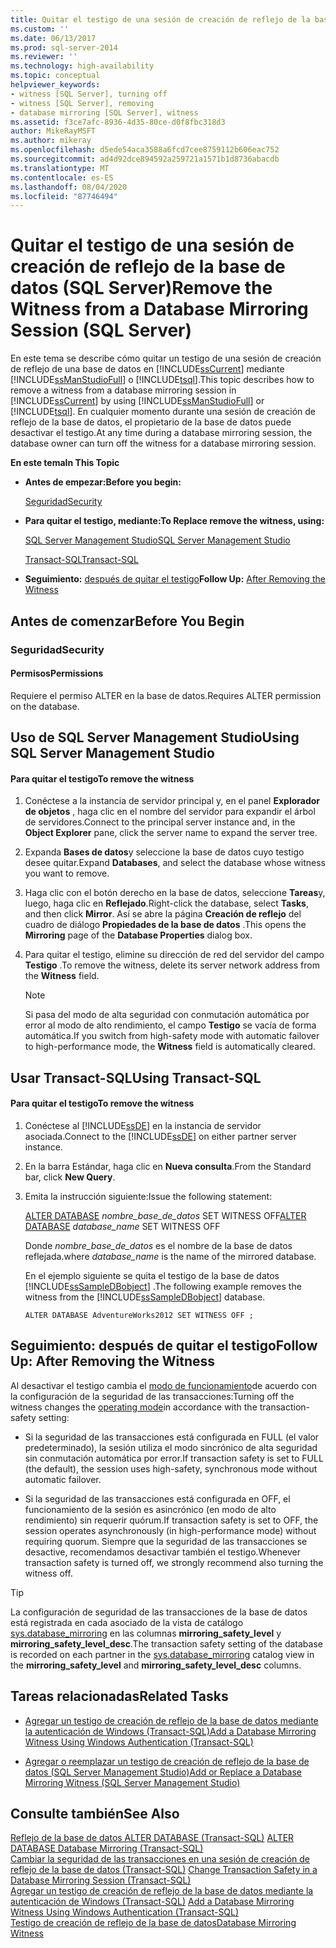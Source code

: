 ```yaml
---
title: Quitar el testigo de una sesión de creación de reflejo de la base de datos (SQL Server) | Microsoft Docs
ms.custom: ''
ms.date: 06/13/2017
ms.prod: sql-server-2014
ms.reviewer: ''
ms.technology: high-availability
ms.topic: conceptual
helpviewer_keywords:
- witness [SQL Server], turning off
- witness [SQL Server], removing
- database mirroring [SQL Server], witness
ms.assetid: f3ce7afc-8936-4d35-80ce-d0f8fbc318d3
author: MikeRayMSFT
ms.author: mikeray
ms.openlocfilehash: d5ede54aca3588a6fcd7cee8759112b606eac752
ms.sourcegitcommit: ad4d92dce894592a259721a1571b1d8736abacdb
ms.translationtype: MT
ms.contentlocale: es-ES
ms.lasthandoff: 08/04/2020
ms.locfileid: "87746494"
---
```

# <a name="remove-the-witness-from-a-database-mirroring-session-sql-server"></a><span data-ttu-id="15f58-102">Quitar el testigo de una sesión de creación de reflejo de la base de datos (SQL Server)</span><span class="sxs-lookup"><span data-stu-id="15f58-102">Remove the Witness from a Database Mirroring Session (SQL Server)</span></span>
  <span data-ttu-id="15f58-103">En este tema se describe cómo quitar un testigo de una sesión de creación de reflejo de una base de datos en [!INCLUDE[ssCurrent](../../includes/sscurrent-md.md)] mediante [!INCLUDE[ssManStudioFull](../../includes/ssmanstudiofull-md.md)] o [!INCLUDE[tsql](../../includes/tsql-md.md)].</span><span class="sxs-lookup"><span data-stu-id="15f58-103">This topic describes how to remove a witness from a database mirroring session in [!INCLUDE[ssCurrent](../../includes/sscurrent-md.md)] by using [!INCLUDE[ssManStudioFull](../../includes/ssmanstudiofull-md.md)] or [!INCLUDE[tsql](../../includes/tsql-md.md)].</span></span> <span data-ttu-id="15f58-104">En cualquier momento durante una sesión de creación de reflejo de la base de datos, el propietario de la base de datos puede desactivar el testigo.</span><span class="sxs-lookup"><span data-stu-id="15f58-104">At any time during a database mirroring session, the database owner can turn off the witness for a database mirroring session.</span></span>  
  
 <span data-ttu-id="15f58-105">**En este tema**</span><span class="sxs-lookup"><span data-stu-id="15f58-105">**In This Topic**</span></span>  
  
-   <span data-ttu-id="15f58-106">**Antes de empezar:**</span><span class="sxs-lookup"><span data-stu-id="15f58-106">**Before you begin:**</span></span>  
  
     [<span data-ttu-id="15f58-107">Seguridad</span><span class="sxs-lookup"><span data-stu-id="15f58-107">Security</span></span>](#Security)  
  
-   <span data-ttu-id="15f58-108">**Para quitar el testigo, mediante:**</span><span class="sxs-lookup"><span data-stu-id="15f58-108">**To Replace remove the witness, using:**</span></span>  
  
     [<span data-ttu-id="15f58-109">SQL Server Management Studio</span><span class="sxs-lookup"><span data-stu-id="15f58-109">SQL Server Management Studio</span></span>](#SSMSProcedure)  
  
     [<span data-ttu-id="15f58-110">Transact-SQL</span><span class="sxs-lookup"><span data-stu-id="15f58-110">Transact-SQL</span></span>](#TsqlProcedure)  
  
-   <span data-ttu-id="15f58-111">**Seguimiento:**  [después de quitar el testigo](#FollowUp)</span><span class="sxs-lookup"><span data-stu-id="15f58-111">**Follow Up:**  [After Removing the Witness](#FollowUp)</span></span>  
  
##  <a name="before-you-begin"></a><a name="BeforeYouBegin"></a> <span data-ttu-id="15f58-112">Antes de comenzar</span><span class="sxs-lookup"><span data-stu-id="15f58-112">Before You Begin</span></span>  
  
###  <a name="security"></a><a name="Security"></a> <span data-ttu-id="15f58-113">Seguridad</span><span class="sxs-lookup"><span data-stu-id="15f58-113">Security</span></span>  
  
####  <a name="permissions"></a><a name="Permissions"></a> <span data-ttu-id="15f58-114">Permisos</span><span class="sxs-lookup"><span data-stu-id="15f58-114">Permissions</span></span>  
 <span data-ttu-id="15f58-115">Requiere el permiso ALTER en la base de datos.</span><span class="sxs-lookup"><span data-stu-id="15f58-115">Requires ALTER permission on the database.</span></span>  
  
##  <a name="using-sql-server-management-studio"></a><a name="SSMSProcedure"></a> <span data-ttu-id="15f58-116">Uso de SQL Server Management Studio</span><span class="sxs-lookup"><span data-stu-id="15f58-116">Using SQL Server Management Studio</span></span>  
  
#### <a name="to-remove-the-witness"></a><span data-ttu-id="15f58-117">Para quitar el testigo</span><span class="sxs-lookup"><span data-stu-id="15f58-117">To remove the witness</span></span>  
  
1.  <span data-ttu-id="15f58-118">Conéctese a la instancia de servidor principal y, en el panel **Explorador de objetos** , haga clic en el nombre del servidor para expandir el árbol de servidores.</span><span class="sxs-lookup"><span data-stu-id="15f58-118">Connect to the principal server instance and, in the **Object Explorer** pane, click the server name to expand the server tree.</span></span>  
  
2.  <span data-ttu-id="15f58-119">Expanda **Bases de datos**y seleccione la base de datos cuyo testigo desee quitar.</span><span class="sxs-lookup"><span data-stu-id="15f58-119">Expand **Databases**, and select the database whose witness you want to remove.</span></span>  
  
3.  <span data-ttu-id="15f58-120">Haga clic con el botón derecho en la base de datos, seleccione **Tareas**y, luego, haga clic en **Reflejado**.</span><span class="sxs-lookup"><span data-stu-id="15f58-120">Right-click the database, select **Tasks**, and then click **Mirror**.</span></span> <span data-ttu-id="15f58-121">Así se abre la página **Creación de reflejo** del cuadro de diálogo **Propiedades de la base de datos** .</span><span class="sxs-lookup"><span data-stu-id="15f58-121">This opens the **Mirroring** page of the **Database Properties** dialog box.</span></span>  
  
4.  <span data-ttu-id="15f58-122">Para quitar el testigo, elimine su dirección de red del servidor del campo **Testigo** .</span><span class="sxs-lookup"><span data-stu-id="15f58-122">To remove the witness, delete its server network address from the **Witness** field.</span></span>  
  
    > [!NOTE]  
    >  <span data-ttu-id="15f58-123">Si pasa del modo de alta seguridad con conmutación automática por error al modo de alto rendimiento, el campo **Testigo** se vacía de forma automática.</span><span class="sxs-lookup"><span data-stu-id="15f58-123">If you switch from high-safety mode with automatic failover to high-performance mode, the **Witness** field is automatically cleared.</span></span>  
  
##  <a name="using-transact-sql"></a><a name="TsqlProcedure"></a> <span data-ttu-id="15f58-124">Usar Transact-SQL</span><span class="sxs-lookup"><span data-stu-id="15f58-124">Using Transact-SQL</span></span>  
  
#### <a name="to-remove-the-witness"></a><span data-ttu-id="15f58-125">Para quitar el testigo</span><span class="sxs-lookup"><span data-stu-id="15f58-125">To remove the witness</span></span>  
  
1.  <span data-ttu-id="15f58-126">Conéctese al [!INCLUDE[ssDE](../../includes/ssde-md.md)] en la instancia de servidor asociada.</span><span class="sxs-lookup"><span data-stu-id="15f58-126">Connect to the [!INCLUDE[ssDE](../../includes/ssde-md.md)] on either partner server instance.</span></span>  
  
2.  <span data-ttu-id="15f58-127">En la barra Estándar, haga clic en **Nueva consulta**.</span><span class="sxs-lookup"><span data-stu-id="15f58-127">From the Standard bar, click **New Query**.</span></span>  
  
3.  <span data-ttu-id="15f58-128">Emita la instrucción siguiente:</span><span class="sxs-lookup"><span data-stu-id="15f58-128">Issue the following statement:</span></span>  
  
     <span data-ttu-id="15f58-129">[ALTER DATABASE](/sql/t-sql/statements/alter-database-transact-sql-database-mirroring) *nombre_base_de_datos* SET WITNESS OFF</span><span class="sxs-lookup"><span data-stu-id="15f58-129">[ALTER DATABASE](/sql/t-sql/statements/alter-database-transact-sql-database-mirroring) *database_name* SET WITNESS OFF</span></span>  
  
     <span data-ttu-id="15f58-130">Donde *nombre_base_de_datos* es el nombre de la base de datos reflejada.</span><span class="sxs-lookup"><span data-stu-id="15f58-130">where *database_name* is the name of the mirrored database.</span></span>  
  
     <span data-ttu-id="15f58-131">En el ejemplo siguiente se quita el testigo de la base de datos [!INCLUDE[ssSampleDBobject](../../includes/sssampledbobject-md.md)] .</span><span class="sxs-lookup"><span data-stu-id="15f58-131">The following example removes the witness from the [!INCLUDE[ssSampleDBobject](../../includes/sssampledbobject-md.md)] database.</span></span>  
  
    ```  
    ALTER DATABASE AdventureWorks2012 SET WITNESS OFF ;  
    ```  
  
##  <a name="follow-up-after-removing-the-witness"></a><a name="FollowUp"></a><span data-ttu-id="15f58-132">Seguimiento: después de quitar el testigo</span><span class="sxs-lookup"><span data-stu-id="15f58-132">Follow Up: After Removing the Witness</span></span>  
 <span data-ttu-id="15f58-133">Al desactivar el testigo cambia el [modo de funcionamiento](database-mirroring-operating-modes.md)de acuerdo con la configuración de la seguridad de las transacciones:</span><span class="sxs-lookup"><span data-stu-id="15f58-133">Turning off the witness changes the [operating mode](database-mirroring-operating-modes.md)in accordance with the transaction-safety setting:</span></span>  
  
-   <span data-ttu-id="15f58-134">Si la seguridad de las transacciones está configurada en FULL (el valor predeterminado), la sesión utiliza el modo sincrónico de alta seguridad sin conmutación automática por error.</span><span class="sxs-lookup"><span data-stu-id="15f58-134">If transaction safety is set to FULL (the default), the session uses high-safety, synchronous mode without automatic failover.</span></span>  
  
-   <span data-ttu-id="15f58-135">Si la seguridad de las transacciones está configurada en OFF, el funcionamiento de la sesión es asincrónico (en modo de alto rendimiento) sin requerir quórum.</span><span class="sxs-lookup"><span data-stu-id="15f58-135">If transaction safety is set to OFF, the session operates asynchronously (in high-performance mode) without requiring quorum.</span></span> <span data-ttu-id="15f58-136">Siempre que la seguridad de las transacciones se desactive, recomendamos desactivar también el testigo.</span><span class="sxs-lookup"><span data-stu-id="15f58-136">Whenever transaction safety is turned off, we strongly recommend also turning the witness off.</span></span>  
  
> [!TIP]  
>  <span data-ttu-id="15f58-137">La configuración de seguridad de las transacciones de la base de datos está registrada en cada asociado de la vista de catálogo [sys.database_mirroring](/sql/relational-databases/system-catalog-views/sys-database-mirroring-transact-sql) en las columnas **mirroring_safety_level** y **mirroring_safety_level_desc**.</span><span class="sxs-lookup"><span data-stu-id="15f58-137">The transaction safety setting of the database is recorded on each partner in the [sys.database_mirroring](/sql/relational-databases/system-catalog-views/sys-database-mirroring-transact-sql) catalog view in the **mirroring_safety_level** and **mirroring_safety_level_desc** columns.</span></span>  
  
##  <a name="related-tasks"></a><a name="RelatedTasks"></a> <span data-ttu-id="15f58-138">Tareas relacionadas</span><span class="sxs-lookup"><span data-stu-id="15f58-138">Related Tasks</span></span>  
  
-   [<span data-ttu-id="15f58-139">Agregar un testigo de creación de reflejo de la base de datos mediante la autenticación de Windows &#40;Transact-SQL&#41;</span><span class="sxs-lookup"><span data-stu-id="15f58-139">Add a Database Mirroring Witness Using Windows Authentication &#40;Transact-SQL&#41;</span></span>](add-a-database-mirroring-witness-using-windows-authentication-transact-sql.md)  
  
-   [<span data-ttu-id="15f58-140">Agregar o reemplazar un testigo de creación de reflejo de la base de datos &#40;SQL Server Management Studio&#41;</span><span class="sxs-lookup"><span data-stu-id="15f58-140">Add or Replace a Database Mirroring Witness &#40;SQL Server Management Studio&#41;</span></span>](../database-mirroring/add-or-replace-a-database-mirroring-witness-sql-server-management-studio.md)  
  
## <a name="see-also"></a><span data-ttu-id="15f58-141">Consulte también</span><span class="sxs-lookup"><span data-stu-id="15f58-141">See Also</span></span>  
 <span data-ttu-id="15f58-142">[Reflejo de la base de datos ALTER DATABASE &#40;Transact-SQL&#41;](/sql/t-sql/statements/alter-database-transact-sql-database-mirroring) </span><span class="sxs-lookup"><span data-stu-id="15f58-142">[ALTER DATABASE Database Mirroring &#40;Transact-SQL&#41;](/sql/t-sql/statements/alter-database-transact-sql-database-mirroring) </span></span>  
 <span data-ttu-id="15f58-143">[Cambiar la seguridad de las transacciones en una sesión de creación de reflejo de la base de datos &#40;Transact-SQL&#41;](change-transaction-safety-in-a-database-mirroring-session-transact-sql.md) </span><span class="sxs-lookup"><span data-stu-id="15f58-143">[Change Transaction Safety in a Database Mirroring Session &#40;Transact-SQL&#41;](change-transaction-safety-in-a-database-mirroring-session-transact-sql.md) </span></span>  
 <span data-ttu-id="15f58-144">[Agregar un testigo de creación de reflejo de la base de datos mediante la autenticación de Windows &#40;Transact-SQL&#41;](add-a-database-mirroring-witness-using-windows-authentication-transact-sql.md) </span><span class="sxs-lookup"><span data-stu-id="15f58-144">[Add a Database Mirroring Witness Using Windows Authentication &#40;Transact-SQL&#41;](add-a-database-mirroring-witness-using-windows-authentication-transact-sql.md) </span></span>  
 [<span data-ttu-id="15f58-145">Testigo de creación de reflejo de la base de datos</span><span class="sxs-lookup"><span data-stu-id="15f58-145">Database Mirroring Witness</span></span>](database-mirroring-witness.md)  
  
  
